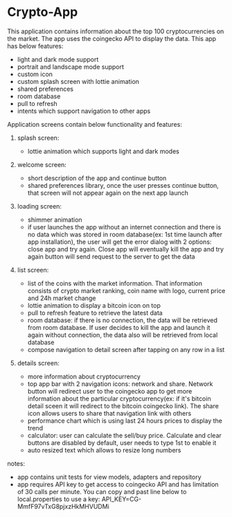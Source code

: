 # Crypto-App

This application contains information about the top 100 cryptocurrencies on the market. The app uses the coingecko API to display the data.
This app has below features:
- light and dark mode support
- portrait and landscape mode support
- custom icon
- custom splash screen with lottie animation
- shared preferences
- room database
- pull to refresh
- intents which support navigation to other apps

Application screens contain below functionality and features:
1. splash screen:
   - lottie animation which supports light and dark modes
2. welcome screen:
   - short description of the app and continue button
   - shared preferences library, once the user presses continue button, that screen will not appear again on the next app launch
3. loading screen:
   - shimmer animation
   - if user launches the app without an internet connection and there is no data which was stored in room database(ex: 1st time launch after app installation), the user will get the error dialog with 2 options: close app and try again. Close app will eventually kill the app and try again button will send request to the server to get the data

4. list screen:     
    - list of the coins with the market information. That information consists of crypto market ranking, coin name with logo, current price and 24h market change
    - lottie animation to display a bitcoin icon on top
    - pull to refresh feature to retrieve the latest data
    - room database: if there is no connection, the data will be retrieved from room database. If user decides to kill the app and launch it again without connection, the data also will be retrieved from local database
    - compose navigation to detail screen after tapping on any row in a list

5. details screen:
    - more information about cryptocurrency  
    - top app bar with 2 navigation icons: network and share. Network button will redirect user to the coingecko app to get more information about the particular cryptocurrency(ex: if it's bitcoin detail sceen it will redirect to the bitcoin coingecko link). The share icon allows users to share that navigation link with others
    - performance chart which is using last 24 hours prices to display the trend
    - calculator: user can calculate the sell/buy price. Calculate and clear buttons are disabled by default, user needs to type 1st to enable it
    - auto resized text which allows to resize long numbers

notes: 
- app contains unit tests for view models, adapters and repository
- app requires API key to get access to coingecko API and has limitation of 30 calls per minute. You can copy and past line below to local.properties to use a key:
API_KEY=CG-MmfF97vTxG8pjxzHkMHVUDMi
